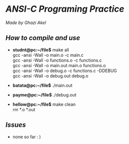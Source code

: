 # ***ANSI-C Programing Practice*** #
*Made by Ghazi Akel*

## *How to compile and use* ##
* **studnt@pc:~/file$** make all  
  gcc -ansi -Wall -o main.o -c main.c  
  gcc -ansi -Wall -o functions.o -c functions.c  
  gcc -ansi -Wall -o main.out main.o functions.o  
  gcc -ansi -Wall -o debug.o -c functions.c -DDEBUG  
  gcc -ansi -Wall -o debug.out debug.o  

* **batata@pc:~/file$** ./main.out    

* **payme@pc:~/file$** ./debug.out    
  
* **hellow@pc:~/file$** make clean  
  rm *.o *.out  

## *Issues* ##
* none so far : )
